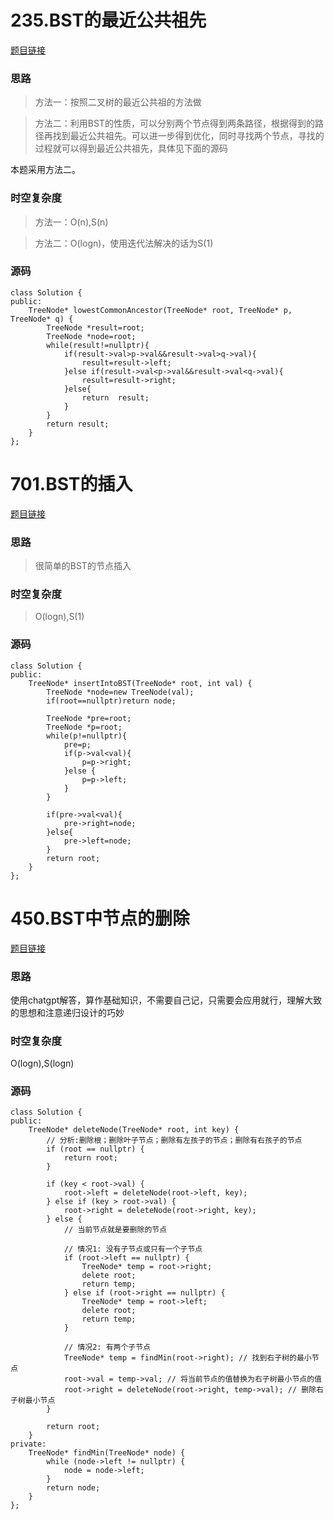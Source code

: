 # 235.BST的最近公共祖先

[题目链接](https://leetcode.cn/problems/lowest-common-ancestor-of-a-binary-search-tree/description/)

### 思路

> 方法一：按照二叉树的最近公共祖的方法做

> 方法二：利用BST的性质，可以分别两个节点得到两条路径，根据得到的路径再找到最近公共祖先。可以进一步得到优化，同时寻找两个节点，寻找的过程就可以得到最近公共祖先，具体见下面的源码

本题采用方法二。

### 时空复杂度

> 方法一：O(n),S(n)

> 方法二：O(logn)，使用迭代法解决的话为S(1)

### 源码

```
class Solution {
public:
    TreeNode* lowestCommonAncestor(TreeNode* root, TreeNode* p, TreeNode* q) {
        TreeNode *result=root;
        TreeNode *node=root;
        while(result!=nullptr){
            if(result->val>p->val&&result->val>q->val){
                result=result->left;
            }else if(result->val<p->val&&result->val<q->val){
                result=result->right;
            }else{
                return  result;
            }
        }
        return result;
    }
};
```



# 701.BST的插入

[题目链接](https://leetcode.cn/problems/insert-into-a-binary-search-tree/description/)

### 思路

> 很简单的BST的节点插入

### 时空复杂度

> O(logn),S(1)

### 源码

```
class Solution {
public:
    TreeNode* insertIntoBST(TreeNode* root, int val) {
        TreeNode *node=new TreeNode(val);
        if(root==nullptr)return node;

        TreeNode *pre=root;
        TreeNode *p=root;
        while(p!=nullptr){
            pre=p;
            if(p->val<val){
                p=p->right;
            }else {
                p=p->left;
            }
        }

        if(pre->val<val){
            pre->right=node;
        }else{
            pre->left=node;
        }
        return root;
    }
};
```

# 450.BST中节点的删除

[题目链接](https://leetcode.cn/problems/delete-node-in-a-bst/description/)

### 思路

使用chatgpt解答，算作基础知识，不需要自己记，只需要会应用就行，理解大致的思想和注意递归设计的巧妙

### 时空复杂度

O(logn),S(logn)

### 源码

```
class Solution {
public:
    TreeNode* deleteNode(TreeNode* root, int key) {
        // 分析:删除根；删除叶子节点；删除有左孩子的节点；删除有右孩子的节点
        if (root == nullptr) {
            return root;
        }

        if (key < root->val) {
            root->left = deleteNode(root->left, key);
        } else if (key > root->val) {
            root->right = deleteNode(root->right, key);
        } else {
            // 当前节点就是要删除的节点

            // 情况1: 没有子节点或只有一个子节点
            if (root->left == nullptr) {
                TreeNode* temp = root->right;
                delete root;
                return temp;
            } else if (root->right == nullptr) {
                TreeNode* temp = root->left;
                delete root;
                return temp;
            }

            // 情况2: 有两个子节点
            TreeNode* temp = findMin(root->right); // 找到右子树的最小节点
            root->val = temp->val; // 将当前节点的值替换为右子树最小节点的值
            root->right = deleteNode(root->right, temp->val); // 删除右子树最小节点
        }

        return root;
    }
private:
    TreeNode* findMin(TreeNode* node) {
        while (node->left != nullptr) {
            node = node->left;
        }
        return node;
    }
};
```

